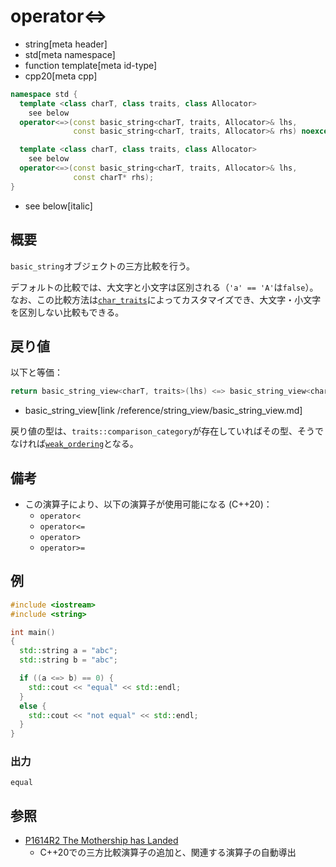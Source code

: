 # operator<=>
* string[meta header]
* std[meta namespace]
* function template[meta id-type]
* cpp20[meta cpp]

```cpp
namespace std {
  template <class charT, class traits, class Allocator>
    see below
  operator<=>(const basic_string<charT, traits, Allocator>& lhs,
              const basic_string<charT, traits, Allocator>& rhs) noexcept; // (1) C++20

  template <class charT, class traits, class Allocator>
    see below
  operator<=>(const basic_string<charT, traits, Allocator>& lhs,
              const charT* rhs);                                           // (2) C++20
}
```
* see below[italic]

## 概要
`basic_string`オブジェクトの三方比較を行う。

デフォルトの比較では、大文字と小文字は区別される（`'a' == 'A'`は`false`）。  
なお、この比較方法は[`char_traits`](/reference/string/char_traits.md)によってカスタマイズでき、大文字・小文字を区別しない比較もできる。


## 戻り値
以下と等価：

```cpp
return basic_string_view<charT, traits>(lhs) <=> basic_string_view<charT, traits>(rhs);
```
* basic_string_view[link /reference/string_view/basic_string_view.md]

戻り値の型は、`traits::comparison_category`が存在していればその型、そうでなければ[`weak_ordering`](/reference/compare/weak_ordering.md)となる。


## 備考
- この演算子により、以下の演算子が使用可能になる (C++20)：
    - `operator<`
    - `operator<=`
    - `operator>`
    - `operator>=`


## 例
```cpp example
#include <iostream>
#include <string>

int main()
{
  std::string a = "abc";
  std::string b = "abc";

  if ((a <=> b) == 0) {
    std::cout << "equal" << std::endl;
  }
  else {
    std::cout << "not equal" << std::endl;
  }
}
```

### 出力
```
equal
```

## 参照
- [P1614R2 The Mothership has Landed](https://www.open-std.org/jtc1/sc22/wg21/docs/papers/2019/p1614r2.html)
    - C++20での三方比較演算子の追加と、関連する演算子の自動導出
